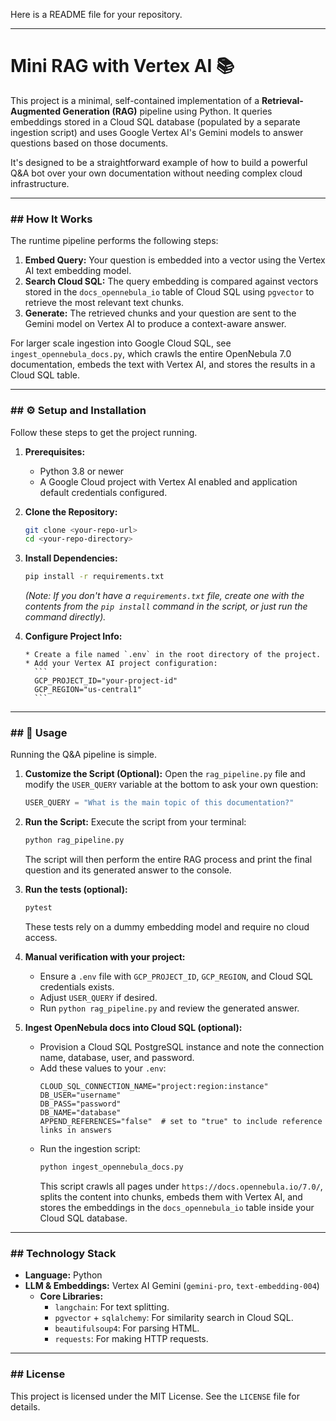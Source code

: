 Here is a README file for your repository.

-----

# Mini RAG with Vertex AI 📚

This project is a minimal, self-contained implementation of a **Retrieval-Augmented Generation (RAG)** pipeline using Python. It queries embeddings stored in a Cloud SQL database (populated by a separate ingestion script) and uses Google Vertex AI's Gemini models to answer questions based on those documents.

It's designed to be a straightforward example of how to build a powerful Q\&A bot over your own documentation without needing complex cloud infrastructure.

-----

### \#\# How It Works

The runtime pipeline performs the following steps:

1.  **Embed Query:** Your question is embedded into a vector using the Vertex AI text embedding model.
2.  **Search Cloud SQL:** The query embedding is compared against vectors stored in the `docs_opennebula_io` table of Cloud SQL using `pgvector` to retrieve the most relevant text chunks.
3.  **Generate:** The retrieved chunks and your question are sent to the Gemini model on Vertex AI to produce a context-aware answer.

For larger scale ingestion into Google Cloud SQL, see `ingest_opennebula_docs.py`, which crawls the entire OpenNebula 7.0 documentation, embeds the text with Vertex AI, and stores the results in a Cloud SQL table.

-----

### \#\# ⚙️ Setup and Installation

Follow these steps to get the project running.

1.  **Prerequisites:**

      * Python 3.8 or newer
      * A Google Cloud project with Vertex AI enabled and application default credentials configured.

2.  **Clone the Repository:**

    ```bash
    git clone <your-repo-url>
    cd <your-repo-directory>
    ```

3.  **Install Dependencies:**

    ```bash
    pip install -r requirements.txt
    ```

    *(Note: If you don't have a `requirements.txt` file, create one with the contents from the `pip install` command in the script, or just run the command directly).*

4.  **Configure Project Info:**

        * Create a file named `.env` in the root directory of the project.
        * Add your Vertex AI project configuration:
          ```
          GCP_PROJECT_ID="your-project-id"
          GCP_REGION="us-central1"
          ```

-----

### \#\# 🚀 Usage

Running the Q\&A pipeline is simple.

1.  **Customize the Script (Optional):**
    Open the `rag_pipeline.py` file and modify the `USER_QUERY` variable at the bottom to ask your own question:

    ```python
    USER_QUERY = "What is the main topic of this documentation?"
    ```

2.  **Run the Script:**
    Execute the script from your terminal:

    ```bash
    python rag_pipeline.py
    ```

    The script will then perform the entire RAG process and print the final question and its generated answer to the console.

3. **Run the tests (optional):**
    ```bash
    pytest
    ```
    These tests rely on a dummy embedding model and require no cloud access.

4. **Manual verification with your project:**
    * Ensure a `.env` file with `GCP_PROJECT_ID`, `GCP_REGION`, and Cloud SQL credentials exists.
    * Adjust `USER_QUERY` if desired.
    * Run `python rag_pipeline.py` and review the generated answer.

5. **Ingest OpenNebula docs into Cloud SQL (optional):**
    * Provision a Cloud SQL PostgreSQL instance and note the connection name, database, user, and password.
    * Add these values to your `.env`:
      ```
      CLOUD_SQL_CONNECTION_NAME="project:region:instance"
      DB_USER="username"
      DB_PASS="password"
      DB_NAME="database"
      APPEND_REFERENCES="false"  # set to "true" to include reference links in answers
      ```
    * Run the ingestion script:
      ```bash
      python ingest_opennebula_docs.py
      ```
        This script crawls all pages under `https://docs.opennebula.io/7.0/`, splits the content into chunks, embeds them with Vertex AI, and stores the embeddings in the `docs_opennebula_io` table inside your Cloud SQL database.

-----

### \#\# Technology Stack

  * **Language:** Python
  * **LLM & Embeddings:** Vertex AI Gemini (`gemini-pro`, `text-embedding-004`)
    * **Core Libraries:**
        * `langchain`: For text splitting.
        * `pgvector` + `sqlalchemy`: For similarity search in Cloud SQL.
        * `beautifulsoup4`: For parsing HTML.
        * `requests`: For making HTTP requests.

-----

### \#\# License

This project is licensed under the MIT License. See the `LICENSE` file for details.